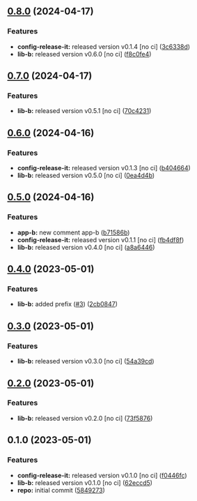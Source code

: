 

## [0.8.0](https://github.com/GaborTorma/monorepo-semantic-releases/compare/@mono/app-b-v0.7.0...@mono/app-b-v0.8.0) (2024-04-17)


### Features

* **config-release-it:** released version v0.1.4 [no ci] ([3c6338d](https://github.com/GaborTorma/monorepo-semantic-releases/commit/3c6338dc87525d42cc178e2e4722252a0e621a50))
* **lib-b:** released version v0.6.0 [no ci] ([f8c0fe4](https://github.com/GaborTorma/monorepo-semantic-releases/commit/f8c0fe454db5c5c059b1ca46c9cf254cb0ccc382))

## [0.7.0](https://github.com/GaborTorma/monorepo-semantic-releases/compare/@mono/app-b-v0.6.0...@mono/app-b-v0.7.0) (2024-04-17)


### Features

* **lib-b:** released version v0.5.1 [no ci] ([70c4231](https://github.com/GaborTorma/monorepo-semantic-releases/commit/70c4231757b1d2b11bb16841be728e427e733095))

## [0.6.0](https://github.com/GaborTorma/monorepo-semantic-releases/compare/@mono/app-b-v0.5.0...@mono/app-b-v0.6.0) (2024-04-16)


### Features

* **config-release-it:** released version v0.1.3 [no ci] ([b404664](https://github.com/GaborTorma/monorepo-semantic-releases/commit/b4046647997d2dd466eaae98edec91ee6fdcb20a))
* **lib-b:** released version v0.5.0 [no ci] ([0ea4d4b](https://github.com/GaborTorma/monorepo-semantic-releases/commit/0ea4d4b00e0b5f6f6116be26a1662df3ae20fb9e))

## [0.5.0](https://github.com/GaborTorma/monorepo-semantic-releases/compare/@mono/app-b-v0.4.0...@mono/app-b-v0.5.0) (2024-04-16)


### Features

* **app-b:** new comment app-b ([b71586b](https://github.com/GaborTorma/monorepo-semantic-releases/commit/b71586b704ed610e64deabfb9c2e0a90642f0283))
* **config-release-it:** released version v0.1.1 [no ci] ([fb4df8f](https://github.com/GaborTorma/monorepo-semantic-releases/commit/fb4df8fdfbb20082e1d7c6e756db88ce58e661c8))
* **lib-b:** released version v0.4.0 [no ci] ([a8a6446](https://github.com/GaborTorma/monorepo-semantic-releases/commit/a8a6446aae28b7df381b72000e20b07f9dbc1c29))

## [0.4.0](https://github.com/b12k/monorepo-semantic-releases/compare/@mono/app-b-v0.3.0...@mono/app-b-v0.4.0) (2023-05-01)


### Features

* **lib-b:** added prefix ([#3](https://github.com/b12k/monorepo-semantic-releases/issues/3)) ([2cb0847](https://github.com/b12k/monorepo-semantic-releases/commit/2cb08478f16b3efa133c5af2b632c14f295ac2ff))

## [0.3.0](https://github.com/b12k/monorepo-semantic-releases/compare/@mono/app-b-v0.2.0...@mono/app-b-v0.3.0) (2023-05-01)


### Features

* **lib-b:** released version v0.3.0 [no ci] ([54a39cd](https://github.com/b12k/monorepo-semantic-releases/commit/54a39cd3309e052d8e4682d3e0c31e06ac890674))

## [0.2.0](https://github.com/b12k/monorepo-semantic-releases/compare/@mono/app-b-v0.1.0...@mono/app-b-v0.2.0) (2023-05-01)


### Features

* **lib-b:** released version v0.2.0 [no ci] ([73f5876](https://github.com/b12k/monorepo-semantic-releases/commit/73f587631a469011022e53599b9ebb864ea4a7c7))

## 0.1.0 (2023-05-01)


### Features

* **config-release-it:** released version v0.1.0 [no ci] ([f0446fc](https://github.com/b12k/monorepo-semantic-releases/commit/f0446fc59c62a71c8d9847d38f6de84f001540ad))
* **lib-b:** released version v0.1.0 [no ci] ([62eccd5](https://github.com/b12k/monorepo-semantic-releases/commit/62eccd51c89c12413e352a0fcaee68aefd0401bf))
* **repo:** initial commit ([5849273](https://github.com/b12k/monorepo-semantic-releases/commit/58492737f01fe3a2fd98e0b2b3c0646e6850a8db))